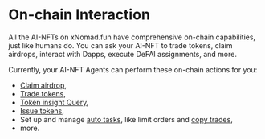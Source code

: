 # On-chain Interaction

All the AI-NFTs on xNomad.fun have comprehensive on-chain capabilities, just like humans do. You can ask your AI-NFT to trade tokens, claim airdrops, interact with Dapps, execute DeFAI assignments, and more.

Currently, your AI-NFT Agents can perform these on-chain actions for you:

* [Claim airdrop](claim-airdrop.md),
* [Trade tokens](trade-tokens.md),
* [Token insight Query](token-insight-query.md),
* [Issue tokens](issue-tokens.md),
* Set up and manage [auto tasks](auto-tasks.md), like limit orders and [copy trades](copy-trade.md),
* more.
